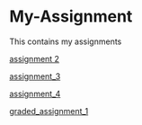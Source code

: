 # My-Assignment
This contains my assignments

[assignment 2](https://github.com/WilliamYap711/My-Assignment/blob/master/assignment2%20(for%20upload).ipynb)

[assignment_3](https://github.com/WilliamYap711/My-Assignment/blob/master/assignment3-checkpoint.ipynb)

[assignment_4](https://github.com/WilliamYap711/My-Assignment/blob/master/assignment4%20(1).ipynb)

[graded_assignment_1](https://github.com/WilliamYap711/My-Assignment/blob/master/Graded_assignment1%20(1).ipynb)
